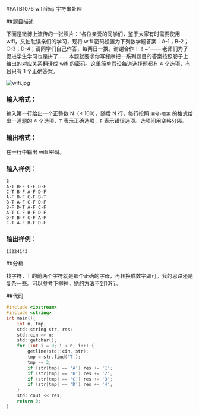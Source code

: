#PATB1076 wifi密码 字符串处理

##题目描述

下面是微博上流传的一张照片：“各位亲爱的同学们，鉴于大家有时需要使用 wifi，又怕耽误亲们的学习，现将 wifi 密码设置为下列数学题答案：A-1；B-2；C-3；D-4；请同学们自己作答，每两日一换。谢谢合作！！~”—— 老师们为了促进学生学习也是拼了…… 本题就要求你写程序把一系列题目的答案按照卷子上给出的对应关系翻译成 wifi 的密码。这里简单假设每道选择题都有 4 个选项，有且只有 1 个正确答案。

![wifi.jpg](https://images.ptausercontent.com/7e56be3f-caba-45f1-b9cb-38a96d44de76.jpg)

### 输入格式：

输入第一行给出一个正整数 N（≤ 100），随后 N 行，每行按照 `编号-答案` 的格式给出一道题的 4 个选项，`T` 表示正确选项，`F` 表示错误选项。选项间用空格分隔。

### 输出格式：

在一行中输出 wifi 密码。

### 输入样例：

```in
8
A-T B-F C-F D-F
C-T B-F A-F D-F
A-F D-F C-F B-T
B-T A-F C-F D-F
B-F D-T A-F C-F
A-T C-F B-F D-F
D-T B-F C-F A-F
C-T A-F B-F D-F
```

### 输出样例：

```out
13224143
```

##分析

找字符，T 的前两个字符就是那个正确的字母，再转换成数字即可。我的思路还是复杂一些。可以参考下柳神，她的方法不到10行。

##代码

```c
#include <iostream>
#include <string>
int main(){
    int n, tmp;
    std::string str, res;
    std::cin >> n;
    std::getchar();
    for (int i = 0; i < n; i++) {
        getline(std::cin, str);
        tmp = str.find('T');
        tmp -= 2;
        if (str[tmp] == 'A') res += '1';
        if (str[tmp] == 'B') res += '2';
        if (str[tmp] == 'C') res += '3';
        if (str[tmp] == 'D') res += '4';
    }
    std::cout << res;
    return 0;
}
```

